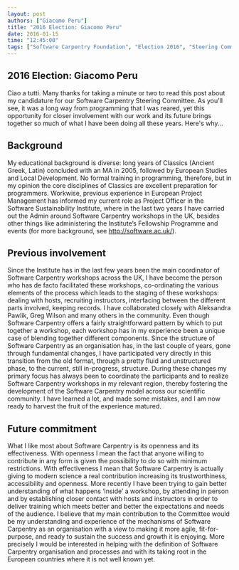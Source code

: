 ```yaml
---
layout: post
authors: ["Giacomo Peru"]
title: "2016 Election: Giacomo Peru"
date: 2016-01-15
time: "12:45:00"
tags: ["Software Carpentry Foundation", "Election 2016", "Steering Committee", "Software Carpentry"]
---
```


## 2016 Election: Giacomo Peru

Ciao a tutti. Many thanks for taking a minute or two to read this post about my candidature for our Software Carpentry Steering Committee. As you'll see, it was a long way from programming that I was reared, yet this opportunity for closer involvement with our work and its future brings together so much of what I have been doing all these years. Here's why...

## Background
My educational background is diverse: long years of Classics (Ancient  Greek, Latin) concluded with an MA in 2005, followed by European Studies and Local Development. No formal training in programming, therefore, but in my opinion the core disciplines of Classics are excellent preparation for programmers. Workwise, previous experience in European Project Management has informed my current role as Project Officer in the Software Sustainability Institute, where in the last two years I have carried out the Admin around Software Carpentry workshops in the UK, besides other things like administering the Institute’s Fellowship Programme and events (for more background, see http://software.ac.uk/).

## Previous involvement

Since the Institute has in the last few years been the main coordinator of Software Carpentry workshops across the UK, I have become the person who has de facto facilitated these workshops, co-ordinating the various elements of the process which leads to the staging of these workshops: dealing with hosts, recruiting instructors, interfacing between the different parts involved, keeping records. I have collaborated closely with Aleksandra Pawlik, Greg Wilson and many others in the community.
Even though Software Carpentry offers a fairly straightforward pattern by which to put together a workshop, each workshop has in my experience been a unique case of blending together different components.
Since the structure of Software Carpentry as an organisation has, in the last couple of years, gone through fundamental changes, I have participated very directly in this transition from the old format, through a pretty fluid and unstructured phase, to the current, still in-progress, structure. During these changes my primary focus has always been to coordinate the participants and to realize Software Carpentry workshops in my relevant region, thereby fostering the development of the Software Carpentry model across our scientific community. I have learned a lot, and made some mistakes, and I am now ready to harvest the fruit of the experience matured.

## Future commitment

What I like most about Software Carpentry is its openness and its effectiveness. With openness I mean the fact that anyone willing to contribute in any form is given the possibility to do so with minimum restrictions. With effectiveness I mean that Software Carpentry is actually giving to modern science a real contribution increasing its trustworthiness, accessibility and openness.
More recently I have been trying to gain better understanding of what happens ‘inside’ a workshop, by attending in person and by establishing closer contact with hosts and instructors in order to deliver training which meets better and better the expectations and needs of the audience.
I believe that my main contribution to the Committee would be my understanding and experience of the mechanisms of Software Carpentry as an organisation with a view to making it more agile, fit-for-purpose, and ready to sustain the success and growth it is enjoying. More precisely I would be interested in helping with the definition of Software Carpentry organisation and processes and with its taking root in the European countries where it is not well known yet.